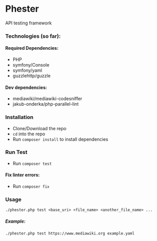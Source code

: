 # Phester

API testing framework


### Technologies (so far):
#### Required Dependencies:
- PHP
- symfony/Console
- symfony/yaml
- guzzlehttp/guzzle

#### Dev dependencies:
- mediawiki/mediawiki-codesniffer
- jakub-onderka/php-parallel-lint

### Installation
- Clone/Download the repo
- `cd` into the repo
- Run `composer install` to install dependencies

### Run Test
- Run `composer test`

#### Fix linter errors:
- Run `composer fix`

### Usage
`./phester.php test <base_uri> <file_name> <another_file_name> ...`

##### Example: 
`./phester.php test https://www.mediawiki.org example.yaml`